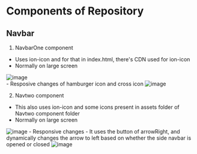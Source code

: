 # Components of Repository

## Navbar

1. NavbarOne component

- Uses ion-icon and for that in index.html, there's CDN used for ion-icon
- Normally on large screen
<img alt="image" src="https://github.com/mank-423/myComponents/assets/96490105/45c0b6c3-1611-474a-9249-83e97997fe49">
<br/>
- Resposive changes of hamburger icon and cross icon
<img alt="image" src="https://github.com/mank-423/myComponents/assets/96490105/00403f7f-86f7-4816-bbcf-b715301eb2c9">

2. Navtwo component
- This also uses ion-icon and some icons present in assets folder of Navtwo component folder
- Normally on large screen
<img alt="image" src="https://github.com/mank-423/myComponents/assets/96490105/85b93b7c-5de5-4f44-b2eb-bde5be8fb3c2">
- Responsive changes
- It uses the button of arrowRight, and dynamically changes the arrow to left based on whether the side navbar is opened or closed
<img alt="image" src="https://github.com/mank-423/myComponents/assets/96490105/58108852-6852-4675-a299-91578b394234">
 

